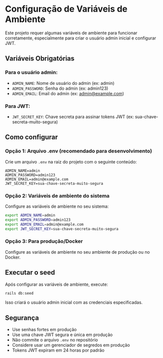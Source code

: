 # Configuração de Variáveis de Ambiente

Este projeto requer algumas variáveis de ambiente para funcionar corretamente, especialmente para criar o usuário admin inicial e configurar JWT.

## Variáveis Obrigatórias

### Para o usuário admin:
- `ADMIN_NAME`: Nome de usuário do admin (ex: admin)
- `ADMIN_PASSWORD`: Senha do admin (ex: admin123)
- `ADMIN_EMAIL`: Email do admin (ex: admin@example.com)

### Para JWT:
- `JWT_SECRET_KEY`: Chave secreta para assinar tokens JWT (ex: sua-chave-secreta-muito-segura)

## Como configurar

### Opção 1: Arquivo .env (recomendado para desenvolvimento)
Crie um arquivo `.env` na raiz do projeto com o seguinte conteúdo:

```
ADMIN_NAME=admin
ADMIN_PASSWORD=admin123
ADMIN_EMAIL=admin@example.com
JWT_SECRET_KEY=sua-chave-secreta-muito-segura
```

### Opção 2: Variáveis de ambiente do sistema
Configure as variáveis de ambiente no seu sistema:

```bash
export ADMIN_NAME=admin
export ADMIN_PASSWORD=admin123
export ADMIN_EMAIL=admin@example.com
export JWT_SECRET_KEY=sua-chave-secreta-muito-segura
```

### Opção 3: Para produção/Docker
Configure as variáveis de ambiente no seu ambiente de produção ou no Docker.

## Executar o seed

Após configurar as variáveis de ambiente, execute:

```bash
rails db:seed
```

Isso criará o usuário admin inicial com as credenciais especificadas.

## Segurança

- Use senhas fortes em produção
- Use uma chave JWT segura e única em produção
- Não commite o arquivo `.env` no repositório
- Considere usar um gerenciador de segredos em produção
- Tokens JWT expiram em 24 horas por padrão 
